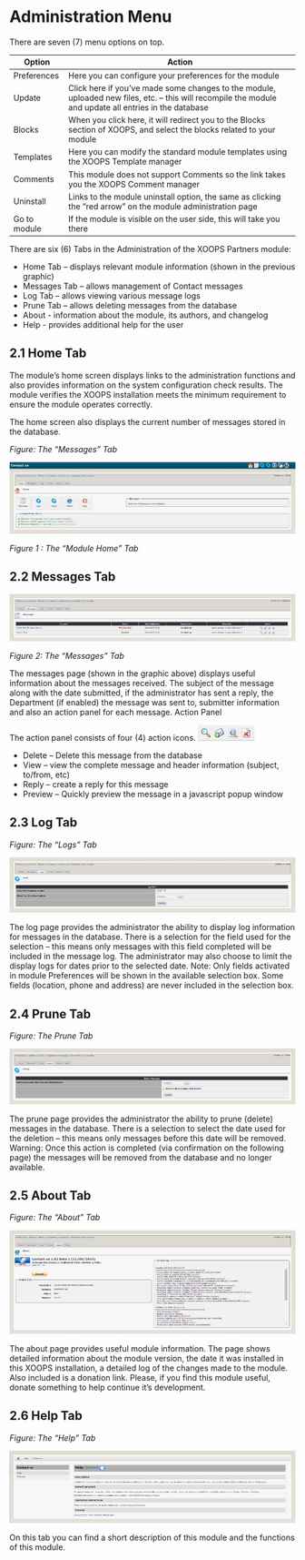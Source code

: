 # Administration Menu

There are seven \(7\) menu options on top.

| Option | Action |
| --- | --- |
| Preferences | Here you can configure your preferences for the module |
| Update | Click here if you’ve made some changes to the module, uploaded new files, etc. – this will recompile the module and update all entries in the database |
| Blocks | When you click here, it will redirect you to the Blocks section of XOOPS, and select the blocks related to your module |
| Templates | Here you can modify the standard module templates using the XOOPS Template manager |
| Comments | This module does not support Comments so the link takes you the XOOPS Comment manager |
| Uninstall | Links to the module uninstall option, the same as clicking the “red arrow” on the module administration page |
| Go to module | If the module is visible on the user side, this will take you there |

There are six \(6\) Tabs in the Administration of the XOOPS Partners module:

* Home Tab – displays relevant module information \(shown in the previous graphic\)
* Messages Tab – allows management of Contact messages
* Log Tab – allows viewing various message logs
* Prune Tab – allows deleting messages from the database
* About - information about the module, its authors, and changelog
* Help - provides additional help for the user

## 2.1 Home Tab

The module’s home screen displays links to the administration functions and also provides information on the system configuration check results. The module verifies the XOOPS installation meets the minimum requirement to ensure the module operates correctly.

The home screen also displays the current number of messages stored in the database.

  
_Figure: The “Messages” Tab_

![Dashboard](.gitbook/assets/0_dashboard.PNG)

 _Figure 1 : The “Module Home” Tab_

## 2.2 Messages Tab

![Message 1](.gitbook/assets/2_message1.PNG)

_Figure 2: The “Messages” Tab_

The messages page \(shown in the graphic above\) displays useful information about the messages received. The subject of the message along with the date submitted, if the administrator has sent a reply, the Department \(if enabled\) the message was sent to, submitter information and also an action panel for each message. Action Panel

The action panel consists of four \(4\) action icons. ![Message 2](.gitbook/assets/2_message2.PNG)

* Delete – Delete this message from the database
* View – view the complete message and header information \(subject, to/from, etc\)
* Reply – create a reply for this message
* Preview – Quickly preview the message in a javascript popup window

## 2.3 Log Tab

  
_Figure: The “Logs” Tab_

![Logs](.gitbook/assets/2_logs.PNG)

The log page provides the administrator the ability to display log information for messages in the database. There is a selection for the field used for the selection – this means only messages with this field completed will be included in the message log. The administrator may also choose to limit the display logs for dates prior to the selected date. Note: Only fields activated in module Preferences will be shown in the available selection box. Some fields \(location, phone and address\) are never included in the selection box.

## 2.4 Prune Tab

  
_Figure: The Prune Tab_

![Prune](.gitbook/assets/2_prune.PNG)

The prune page provides the administrator the ability to prune \(delete\) messages in the database. There is a selection to select the date used for the deletion – this means only messages before this date will be removed. Warning: Once this action is completed \(via confirmation on the following page\) the messages will be removed from the database and no longer available.

## 2.5 About Tab

  
_Figure: The “About” Tab_

![About](.gitbook/assets/2_about.PNG)

The about page provides useful module information. The page shows detailed information about the module version, the date it was installed in this XOOPS installation, a detailed log of the changes made to the module. Also included is a donation link. Please, if you find this module useful, donate something to help continue it’s development.

## 2.6 Help Tab

  
_Figure: The “Help” Tab_

![Help](.gitbook/assets/2_help.PNG)

On this tab you can find a short description of this module and the functions of this module.

